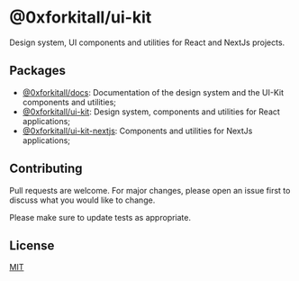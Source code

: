 # @0xforkitall/ui-kit

Design system, UI components and utilities for React and NextJs projects.

## Packages

-   [@0xforkitall/docs](packages/docs/README.md): Documentation of the design system and the UI-Kit components and utilities;
-   [@0xforkitall/ui-kit](packages/ui-kit/README.md): Design system, components and utilities for React applications;
-   [@0xforkitall/ui-kit-nextjs](packages/ui-kit-nextjs/README.md): Components and utilities for NextJs applications;

## Contributing

Pull requests are welcome. For major changes, please open an issue first
to discuss what you would like to change.

Please make sure to update tests as appropriate.

## License

[MIT](https://choosealicense.com/licenses/mit/)
